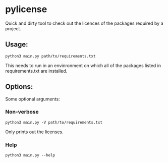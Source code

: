 # pylicense
Quick and dirty tool to check out the licences of the packages required by a project.

## Usage:

```
python3 main.py path/to/requirements.txt
```

This needs to run in an envinronment on which all of the packages listed in requirements.txt are installed.

## Options:
Some optional arguments:

### Non-verbose

```
python3 main.py -V path/to/requirements.txt
```

Only prints out the licenses.


### Help

```
python3 main.py --help
```





